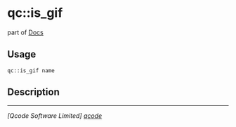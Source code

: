 qc::is_gif
==========

part of [Docs](.)

Usage
-----
`qc::is_gif name`

Description
-----------


----------------------------------
*[Qcode Software Limited] [qcode]*

[qcode]: http://www.qcode.co.uk "Qcode Software"